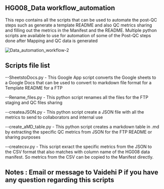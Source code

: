 ## HG008_Data workflow_automation

This repo contains all the scripts that can be used to automate the post-QC steps such as generate a template README and also QC metrics sharing and filling out the metrics in the Manifest and the README. Multiple python scripts are available to use for automation of some of the Post-QC steps done after Mapping and QC data is generated

![Data_automation_workflow-2](https://github.com/user-attachments/assets/31d24711-d557-40b5-952b-2a348032db4f)



## Scripts file list 

--SheetstoDocs.py - This Google App script converts the Google sheets to a Google Docs that can be used to convert to markdown file format for a Template README for a FTP

--Rename_files.py - This python script renames all the files for the FTP staging and QC files sharing

--createaJSON.py - This python script create a JSON file with all the metrics to send to collaborators and internal use

--create_aMD_table.py - This python script creates a markdown table in .md by extracting the specific QC metrics from JSON for the FTP README or sharing purposes

--createcsv.py - This script exract the specific metrics from the JSON to the CSV format that also matches with column name of the HG008 data manifest. So metrics from the CSV can be copied to the Manifest directly.


## Notes : Email or message to Vaidehi P if you have any question regarding this scripts

